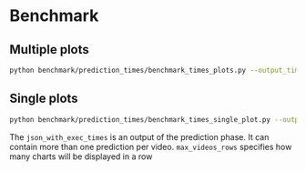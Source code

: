 # Benchmark

## Multiple plots
```bash
python benchmark/prediction_times/benchmark_times_plots.py --output_times <json_with_exec_times> --max_videos_rows 1
```

## Single plots

```bash
python benchmark/prediction_times/benchmark_times_single_plot.py --output_times <json_with_exec_times> 
```

The `json_with_exec_times` is an output of the prediction phase. It can contain more than one prediction per video. 
`max_videos_rows` specifies how many charts will be displayed in a row